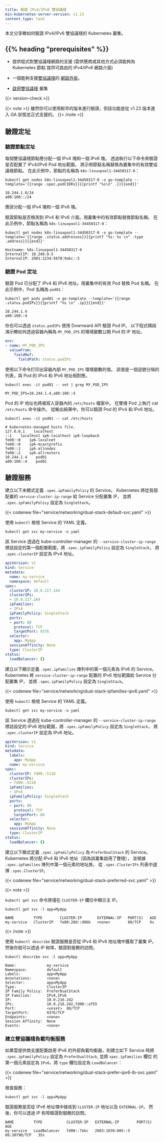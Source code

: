 ```yaml
---
title: 驗證 IPv4/IPv6 雙協議棧
min-kubernetes-server-version: v1.23
content_type: task
---
```

<!--
reviewers:
- lachie83
- khenidak
title: Validate IPv4/IPv6 dual-stack
content_type: task
-->

<!-- overview -->
<!--
This document shares how to validate IPv4/IPv6 dual-stack enabled Kubernetes clusters.
-->
本文分享瞭如何驗證 IPv4/IPv6 雙協議棧的 Kubernetes 叢集。

## {{% heading "prerequisites" %}}

<!--
* Provider support for dual-stack networking (Cloud provider or otherwise must be able to provide Kubernetes nodes with routable IPv4/IPv6 network interfaces)
* A [network plugin](/docs/concepts/extend-kubernetes/compute-storage-net/network-plugins/) that supports dual-stack networking.
* [Dual-stack enabled](/docs/concepts/services-networking/dual-stack/) cluster
-->
* 提供程式對雙協議棧網路的支援 (雲供應商或其他方式必須能夠為 Kubernetes 節點
  提供可路由的 IPv4/IPv6 網路介面)
* 一個能夠支援[雙協議棧](/zh-cn/docs/concepts/services-networking/dual-stack/)的
  [網路外掛](/zh-cn/docs/concepts/extend-kubernetes/compute-storage-net/network-plugins/)。
  
* [啟用雙協議棧](/zh-cn/docs/concepts/services-networking/dual-stack/) 叢集

{{< version-check >}}

<!--
While you can validate with an earlier version, the feature is only GA and officially supported since v1.23.
-->
{{< note >}}
雖然你可以使用較早的版本進行驗證，但該功能是從 v1.23 版本進入 GA 狀態並正式支援的。
{{< /note >}}

<!-- steps -->

<!--
## Validate addressing

### Validate node addressing

Each dual-stack Node should have a single IPv4 block and a single IPv6 block allocated. Validate that IPv4/IPv6 Pod address ranges are configured by running the following command. Replace the sample node name with a valid dual-stack Node from your cluster. In this example, the Node's name is `k8s-linuxpool1-34450317-0`:
-->
## 驗證定址

### 驗證節點定址

每個雙協議棧節點應分配一個 IPv4 塊和一個 IPv6 塊。
透過執行以下命令來驗證是否配置了 IPv4/IPv6 Pod 地址範圍。
將示例節點名稱替換為叢集中的有效雙協議棧節點。
在此示例中，節點的名稱為 `k8s-linuxpool1-34450317-0`：

```shell
kubectl get nodes k8s-linuxpool1-34450317-0 -o go-template --template='{{range .spec.podCIDRs}}{{printf "%s\n" .}}{{end}}'
```

```
10.244.1.0/24
a00:100::/24
```

<!--
There should be one IPv4 block and one IPv6 block allocated.
-->
應該分配一個 IPv4 塊和一個 IPv6 塊。

<!--
Validate that the node has an IPv4 and IPv6 interface detected. Replace node name with a valid node from the cluster. In this example the node name is `k8s-linuxpool1-34450317-0`: 
-->
驗證節點是否檢測到 IPv4 和 IPv6 介面。用叢集中的有效節點替換節點名稱。
在此示例中，節點名稱為 `k8s-linuxpool1-34450317-0`：

```shell
kubectl get nodes k8s-linuxpool1-34450317-0 -o go-template --template='{{range .status.addresses}}{{printf "%s: %s \n" .type .address}}{{end}}'
```
```
Hostname: k8s-linuxpool1-34450317-0
InternalIP: 10.240.0.5
InternalIP: 2001:1234:5678:9abc::5
```

<!--
### Validate Pod addressing

Validate that a Pod has an IPv4 and IPv6 address assigned. Replace the Pod name with a valid Pod in your cluster. In this example the Pod name is `pod01`.
-->
### 驗證 Pod 定址

驗證 Pod 已分配了 IPv4 和 IPv6 地址。用叢集中的有效 Pod 替換 Pod 名稱。
在此示例中，Pod 名稱為 `pod01`：

```shell
kubectl get pods pod01 -o go-template --template='{{range .status.podIPs}}{{printf "%s \n" .ip}}{{end}}'
```

```
10.244.1.4
a00:100::4
```

<!--
You can also validate Pod IPs using the Downward API via the `status.podIPs` fieldPath. The following snippet demonstrates how you can expose the Pod IPs via an environment variable called `MY_POD_IPS` within a container.
-->
你也可以透過 `status.podIPs` 使用 Downward API 驗證 Pod IP。
以下程式碼段演示瞭如何透過容器內稱為 `MY_POD_IPS` 的環境變數公開 Pod 的 IP 地址。

```yaml
env:
- name: MY_POD_IPS
  valueFrom:
    fieldRef:
      fieldPath: status.podIPs
```

<!--
The following command prints the value of the `MY_POD_IPS` environment variable from within a container. The value is a comma separated list that corresponds to the Pod's IPv4 and IPv6 addresses.
-->
使用以下命令打印出容器內部 `MY_POD_IPS` 環境變數的值。
該值是一個逗號分隔的列表，與 Pod 的 IPv4 和 IPv6 地址相對應。

```shell
kubectl exec -it pod01 -- set | grep MY_POD_IPS
```

```
MY_POD_IPS=10.244.1.4,a00:100::4
```

<!--
The Pod's IP addresses will also be written to `/etc/hosts` within a container. The following command executes a cat on `/etc/hosts` on a dual stack Pod. From the output you can verify both the IPv4 and IPv6 IP address for the Pod.
-->
Pod 的 IP 地址也將被寫入容器內的 `/etc/hosts` 檔案中。
在雙棧 Pod 上執行 cat `/etc/hosts` 命令操作。
從輸出結果中，你可以驗證 Pod 的 IPv4 和 IPv6 地址。

```shell
kubectl exec -it pod01 -- cat /etc/hosts
```

```
# Kubernetes-managed hosts file.
127.0.0.1    localhost
::1    localhost ip6-localhost ip6-loopback
fe00::0    ip6-localnet
fe00::0    ip6-mcastprefix
fe00::1    ip6-allnodes
fe00::2    ip6-allrouters
10.244.1.4    pod01
a00:100::4    pod01
```

<!--
## Validate Services

Create the following Service that does not explicitly define `.spec.ipFamilyPolicy`. Kubernetes will assign a cluster IP for the Service from the first configured `service-cluster-ip-range` and set the `.spec.ipFamilyPolicy` to `SingleStack`.
-->
## 驗證服務

建立以下未顯式定義 `.spec.ipFamilyPolicy` 的 Service。
Kubernetes 將從首個配置的 `service-cluster-ip-range` 給 Service 分配叢集 IP，
並將 `.spec.ipFamilyPolicy` 設定為 `SingleStack`。

{{< codenew file="service/networking/dual-stack-default-svc.yaml" >}}

<!-- 
Use `kubectl` to view the YAML for the Service.
-->
使用 `kubectl` 檢視 Service 的 YAML 定義。

```shell
kubectl get svc my-service -o yaml
```

<!--
The Service has `.spec.ipFamilyPolicy` set to `SingleStack` and `.spec.clusterIP` set to an IPv4 address from the first configured range set via `--service-cluster-ip-range` flag on kube-controller-manager.
-->
該 Service 透過在 kube-controller-manager 的 `--service-cluster-ip-range` 
標誌設定的第一個配置範圍，將 `.spec.ipFamilyPolicy` 設定為 `SingleStack`，
將 `.spec.clusterIP` 設定為 IPv4 地址。

```yaml
apiVersion: v1
kind: Service
metadata:
  name: my-service
  namespace: default
spec:
  clusterIP: 10.0.217.164
  clusterIPs:
  - 10.0.217.164
  ipFamilies:
  - IPv4
  ipFamilyPolicy: SingleStack
  ports:
  - port: 80
    protocol: TCP
    targetPort: 9376
  selector:
    app: MyApp
  sessionAffinity: None
  type: ClusterIP
status:
  loadBalancer: {}
```

<!--
Create the following Service that explicitly defines `IPv6` as the first array element in `.spec.ipFamilies`. Kubernetes will assign a cluster IP for the Service from the IPv6 range configured `service-cluster-ip-range` and set the `.spec.ipFamilyPolicy` to `SingleStack`.
-->
建立以下顯示定義 `.spec.ipFamilies` 陣列中的第一個元素為 IPv6 的 Service。
Kubernetes 將 `service-cluster-ip-range` 配置的 IPv6 地址範圍給 Service 分配叢集 IP，
並將 `.spec.ipFamilyPolicy` 設定為 `SingleStack`。

{{< codenew file="service/networking/dual-stack-ipfamilies-ipv6.yaml" >}}

<!-- 
Use `kubectl` to view the YAML for the Service.
-->
使用 `kubectl` 檢視 Service 的 YAML 定義。

```shell
kubectl get svc my-service -o yaml
```

<!-- 
The Service has `.spec.ipFamilyPolicy` set to `SingleStack` and `.spec.clusterIP` set to an IPv6 address from the IPv6 range set via `--service-cluster-ip-range` flag on kube-controller-manager.
-->
該 Service 透過在 kube-controller-manager 的 `--service-cluster-ip-range` 
標誌設定的 IPv6 地址範圍，將 `.spec.ipFamilyPolicy` 設定為 `SingleStack`，
將 `.spec.clusterIP` 設定為 IPv6 地址。

```yaml
apiVersion: v1
kind: Service
metadata:
  labels:
    app: MyApp
  name: my-service
spec:
  clusterIP: fd00::5118
  clusterIPs:
  - fd00::5118
  ipFamilies:
  - IPv6
  ipFamilyPolicy: SingleStack
  ports:
  - port: 80
    protocol: TCP
    targetPort: 80
  selector:
    app: MyApp
  sessionAffinity: None
  type: ClusterIP
status:
  loadBalancer: {}
```

<!--
Create the following Service that explicitly defines `PreferDualStack` in `.spec.ipFamilyPolicy`. Kubernetes will assign both IPv4 and IPv6 addresses (as this cluster has dual-stack enabled) and select the `.spec.ClusterIP` from the list of `.spec.ClusterIPs` based on the address family of the first element in the `.spec.ipFamilies` array.
-->
建立以下顯式定義 `.spec.ipFamilyPolicy` 為 `PreferDualStack` 的 Service。
Kubernetes 將分配 IPv4 和 IPv6 地址（因為該叢集啟用了雙棧），
並根據 `.spec.ipFamilies` 陣列中第一個元素的地址族，
從 `.spec.ClusterIPs` 列表中選擇 `.spec.ClusterIP`。

{{< codenew file="service/networking/dual-stack-preferred-svc.yaml" >}}

{{< note >}}
<!--
The `kubectl get svc` command will only show the primary IP in the `CLUSTER-IP` field.
-->
`kubectl get svc` 命令將僅在 `CLUSTER-IP` 欄位中顯示主 IP。

```shell
kubectl get svc -l app=MyApp

NAME         TYPE        CLUSTER-IP       EXTERNAL-IP   PORT(S)   AGE
my-service   ClusterIP   fe80:20d::d06b   <none>        80/TCP    9s
```
{{< /note >}}

<!-- 
Validate that the Service gets cluster IPs from the IPv4 and IPv6 address blocks using `kubectl describe`. You may then validate access to the service via the IPs and ports.
-->
使用 `kubectl describe` 驗證服務是否從 IPv4 和 IPv6 地址塊中獲取了叢集 IP。
然後你就可以透過 IP 和埠，驗證對服務的訪問。

```shell
kubectl describe svc -l app=MyApp
```

```
Name:              my-service
Namespace:         default
Labels:            app=MyApp
Annotations:       <none>
Selector:          app=MyApp
Type:              ClusterIP
IP Family Policy:  PreferDualStack
IP Families:       IPv4,IPv6
IP:                10.0.216.242
IPs:               10.0.216.242,fd00::af55
Port:              <unset>  80/TCP
TargetPort:        9376/TCP
Endpoints:         <none>
Session Affinity:  None
Events:            <none>
```

<!--
### Create a dual-stack load balanced Service

If the cloud provider supports the provisioning of IPv6 enabled external load balancers, create the following Service with `PreferDualStack` in `.spec.ipFamilyPolicy`. `IPv6` as the first element of the `.spec.ipFamilies` array and the `type` field set to `LoadBalancer`.
-->
### 建立雙協議棧負載均衡服務

如果雲提供商支援配置啟用 IPv6 的外部負載均衡器，則建立如下 Service 時將
`.spec.ipFamilyPolicy` 設定為 `PreferDualStack`, 並將 `spec.ipFamilies` 欄位
的第一個元素設定為 `IPv6`，將 `type` 欄位設定為 `LoadBalancer`：

{{< codenew file="service/networking/dual-stack-prefer-ipv6-lb-svc.yaml" >}}

<!--
Check the Service:
-->
檢查服務：

```shell
kubectl get svc -l app=MyApp
```

<!--
Validate that the Service receives a `CLUSTER-IP` address from the IPv6 address block along with an `EXTERNAL-IP`. You may then validate access to the service via the IP and port. 
-->
驗證服務是否從 IPv6 地址塊中接收到 `CLUSTER-IP` 地址以及 `EXTERNAL-IP`。
然後，你可以透過 IP 和埠驗證對服務的訪問。

```
NAME         TYPE           CLUSTER-IP   EXTERNAL-IP        PORT(S)        AGE
my-service   LoadBalancer   fd00::7ebc   2603:1030:805::5   80:30790/TCP   35s
```

